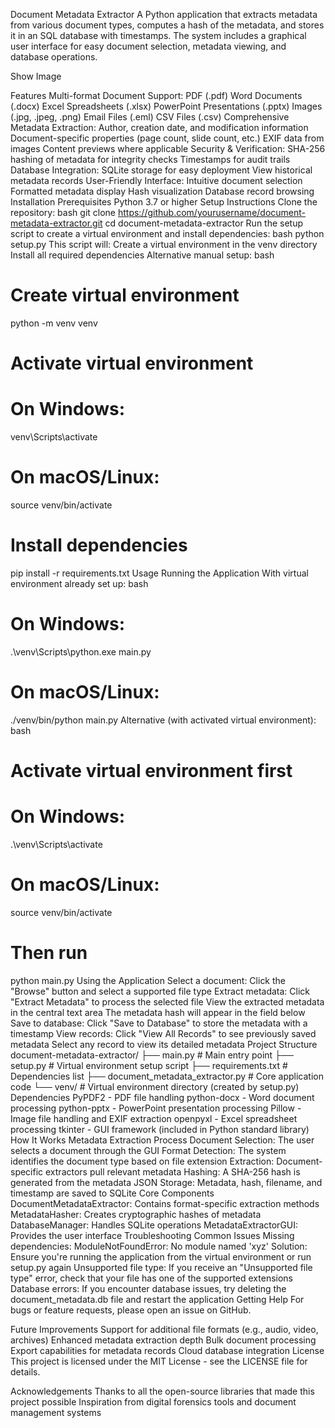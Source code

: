 Document Metadata Extractor
A Python application that extracts metadata from various document types, computes a hash of the metadata, and stores it in an SQL database with timestamps. The system includes a graphical user interface for easy document selection, metadata viewing, and database operations.

Show Image
<!-- Add a screenshot of your application -->

Features
Multi-format Document Support:
PDF (.pdf)
Word Documents (.docx)
Excel Spreadsheets (.xlsx)
PowerPoint Presentations (.pptx)
Images (.jpg, .jpeg, .png)
Email Files (.eml)
CSV Files (.csv)
Comprehensive Metadata Extraction:
Author, creation date, and modification information
Document-specific properties (page count, slide count, etc.)
EXIF data from images
Content previews where applicable
Security & Verification:
SHA-256 hashing of metadata for integrity checks
Timestamps for audit trails
Database Integration:
SQLite storage for easy deployment
View historical metadata records
User-Friendly Interface:
Intuitive document selection
Formatted metadata display
Hash visualization
Database record browsing
Installation
Prerequisites
Python 3.7 or higher
Setup Instructions
Clone the repository:
bash
git clone https://github.com/yourusername/document-metadata-extractor.git
cd document-metadata-extractor
Run the setup script to create a virtual environment and install dependencies:
bash
python setup.py
This script will:
Create a virtual environment in the venv directory
Install all required dependencies
Alternative manual setup:
bash
# Create virtual environment
python -m venv venv

# Activate virtual environment
# On Windows:
venv\Scripts\activate
# On macOS/Linux:
source venv/bin/activate

# Install dependencies
pip install -r requirements.txt
Usage
Running the Application
With virtual environment already set up:
bash
# On Windows:
.\venv\Scripts\python.exe main.py

# On macOS/Linux:
./venv/bin/python main.py
Alternative (with activated virtual environment):
bash
# Activate virtual environment first
# On Windows:
.\venv\Scripts\activate
# On macOS/Linux:
source venv/bin/activate

# Then run
python main.py
Using the Application
Select a document:
Click the "Browse" button and select a supported file type
Extract metadata:
Click "Extract Metadata" to process the selected file
View the extracted metadata in the central text area
The metadata hash will appear in the field below
Save to database:
Click "Save to Database" to store the metadata with a timestamp
View records:
Click "View All Records" to see previously saved metadata
Select any record to view its detailed metadata
Project Structure
document-metadata-extractor/
├── main.py                         # Main entry point
├── setup.py                        # Virtual environment setup script
├── requirements.txt                # Dependencies list
├── document_metadata_extractor.py  # Core application code
└── venv/                           # Virtual environment directory (created by setup.py)
Dependencies
PyPDF2 - PDF file handling
python-docx - Word document processing
python-pptx - PowerPoint presentation processing
Pillow - Image file handling and EXIF extraction
openpyxl - Excel spreadsheet processing
tkinter - GUI framework (included in Python standard library)
How It Works
Metadata Extraction Process
Document Selection: The user selects a document through the GUI
Format Detection: The system identifies the document type based on file extension
Extraction: Document-specific extractors pull relevant metadata
Hashing: A SHA-256 hash is generated from the metadata JSON
Storage: Metadata, hash, filename, and timestamp are saved to SQLite
Core Components
DocumentMetadataExtractor: Contains format-specific extraction methods
MetadataHasher: Creates cryptographic hashes of metadata
DatabaseManager: Handles SQLite operations
MetadataExtractorGUI: Provides the user interface
Troubleshooting
Common Issues
Missing dependencies:
ModuleNotFoundError: No module named 'xyz'
Solution: Ensure you're running the application from the virtual environment or run setup.py again
Unsupported file type: If you receive an "Unsupported file type" error, check that your file has one of the supported extensions
Database errors: If you encounter database issues, try deleting the document_metadata.db file and restart the application
Getting Help
For bugs or feature requests, please open an issue on GitHub.

Future Improvements
Support for additional file formats (e.g., audio, video, archives)
Enhanced metadata extraction depth
Bulk document processing
Export capabilities for metadata records
Cloud database integration
License
This project is licensed under the MIT License - see the LICENSE file for details.

Acknowledgements
Thanks to all the open-source libraries that made this project possible
Inspiration from digital forensics tools and document management systems
